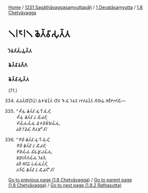 
[Home](/) / [12S1 Sagāthāvaggasaṃyuttapāḷi](/tipitaka/12S1.md) / [1 Devatāsaṃyutta](/tipitaka/12S1/1.md) / [1.8 Chetvāvagga](/tipitaka/12S1/1/1.8.md)

# 𑁧𑁇𑁮𑁇𑁧 𑀙𑁂𑀢𑁆𑀯𑀸𑀲𑀼𑀢𑁆𑀢

### 𑀤𑁂𑀯𑀢𑀸𑀲𑀁𑀬𑀼𑀢𑁆𑀢

### 𑀙𑁂𑀢𑁆𑀯𑀸𑀯𑀕𑁆𑀕

### 𑀙𑁂𑀢𑁆𑀯𑀸𑀲𑀼𑀢𑁆𑀢

(71.)

334. 𑀲𑀸𑀯𑀢𑁆𑀣𑀺𑀦𑀺𑀤𑀸𑀦𑀁𑁇 𑀏𑀓𑀫𑀦𑁆𑀢𑀁 𑀞𑀺𑀢𑀸 𑀔𑁄 𑀲𑀸 𑀤𑁂𑀯𑀢𑀸 𑀪𑀕𑀯𑀦𑁆𑀢𑀁 𑀕𑀸𑀣𑀸𑀬 𑀅𑀚𑁆𑀛𑀪𑀸𑀲𑀺—

335. _“𑀓𑀺𑀁𑀲𑀼 𑀙𑁂𑀢𑁆𑀯𑀸 𑀲𑀼𑀔𑀁 𑀲𑁂𑀢𑀺,_  
_𑀓𑀺𑀁𑀲𑀼 𑀙𑁂𑀢𑁆𑀯𑀸 𑀦 𑀲𑁄𑀘𑀢𑀺;_  
_𑀓𑀺𑀲𑁆𑀲𑀲𑁆𑀲𑀼 𑀏𑀓𑀥𑀫𑁆𑀫𑀲𑁆𑀲,_  
_𑀯𑀥𑀁 𑀭𑁄𑀘𑁂𑀲𑀺 𑀕𑁄𑀢𑀫𑀸”𑀢𑀺𑁇_  


336. _“𑀓𑁄𑀥𑀁 𑀙𑁂𑀢𑁆𑀯𑀸 𑀲𑀼𑀔𑀁 𑀲𑁂𑀢𑀺,_  
_𑀓𑁄𑀥𑀁 𑀙𑁂𑀢𑁆𑀯𑀸 𑀦 𑀲𑁄𑀘𑀢𑀺;_  
_𑀓𑁄𑀥𑀲𑁆𑀲 𑀯𑀺𑀲𑀫𑀽𑀮𑀲𑁆𑀲,_  
_𑀫𑀥𑀼𑀭𑀕𑁆𑀕𑀲𑁆𑀲 𑀤𑁂𑀯𑀢𑁂;_  
_𑀯𑀥𑀁 𑀅𑀭𑀺𑀬𑀸 𑀧𑀲𑀁𑀲𑀦𑁆𑀢𑀺,_  
_𑀢𑀜𑁆𑀳𑀺 𑀙𑁂𑀢𑁆𑀯𑀸 𑀦 𑀲𑁄𑀘𑀢𑀻”𑀢𑀺𑁇_  


[Go to previous page (1.8 Chetvāvagga)](/tipitaka/12S1/1/1.8.md) / [Go to parent page (1.8 Chetvāvagga)](/tipitaka/12S1/1/1.8.md) / [Go to next page (1.8.2 Rathasutta)](/tipitaka/12S1/1/1.8/1.8.2.md)


